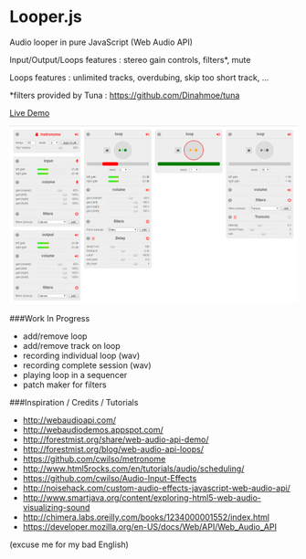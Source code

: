 Looper.js
=========

Audio looper in pure JavaScript (Web Audio API)

Input/Output/Loops features : stereo gain controls, filters*, mute

Loops features : unlimited tracks, overdubing, skip too short track, ...

*filters provided by Tuna : https://github.com/Dinahmoe/tuna


[Live Demo](http://www.onlfait.ch/Looper.js/)


![screenshot](/images/screen.png?raw=true)


###Work In Progress

- add/remove loop
- add/remove track on loop
- recording individual loop (wav)
- recording complete session (wav)
- playing loop in a sequencer
- patch maker for filters


###Inspiration / Credits / Tutorials

- http://webaudioapi.com/
- http://webaudiodemos.appspot.com/
- http://forestmist.org/share/web-audio-api-demo/
- http://forestmist.org/blog/web-audio-api-loops/
- https://github.com/cwilso/metronome
- http://www.html5rocks.com/en/tutorials/audio/scheduling/
- https://github.com/cwilso/Audio-Input-Effects
- http://noisehack.com/custom-audio-effects-javascript-web-audio-api/
- http://www.smartjava.org/content/exploring-html5-web-audio-visualizing-sound
- http://chimera.labs.oreilly.com/books/1234000001552/index.html
- https://developer.mozilla.org/en-US/docs/Web/API/Web_Audio_API


(excuse me for my bad English)
